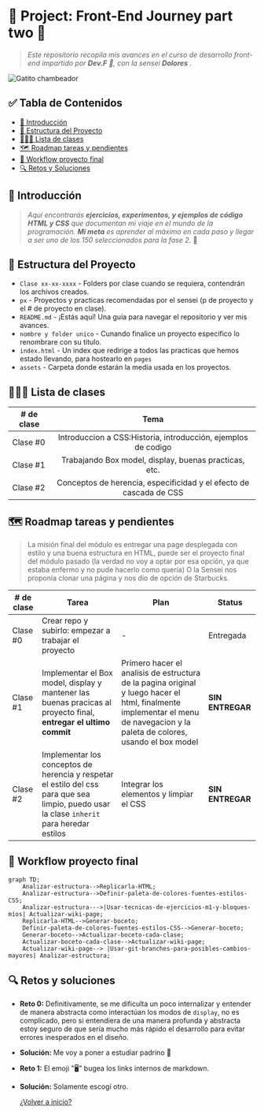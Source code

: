 # 🌟 Project: Front-End Journey part two 🌟

<!--- Es una buena practica comentar, pero markdown es bastante "straight forward" no? -->

> _Este repositorio recopila mis avances en el curso de desarrollo front-end impartido por **Dev.F** 🚀, con la sensei **Dolores** ._

![Gatito chambeador](https://i.pinimg.com/originals/72/0c/c4/720cc43d757ee638ad5054a05220fafe.gif)

## ✅ Tabla de Contenidos

- [📖 Introducción](#-introducción)
- [🧰 Estructura del Proyecto](#-estructura-del-proyecto)
- [👩🏻‍🏫 Lista de clases](#-lista-de-clases)
- [🗺️ Roadmap tareas y pendientes](#-roadmap-tareas-y-pendientes)
- [🚀 Workflow proyecto final](#-workflow-proyecto-final)
- [🔍 Retos y Soluciones](#-retos-y-soluciones)

## 📖 Introducción

> _Aquí encontrarás **ejercicios, experimentos, y ejemplos de código HTML y CSS** que documentan mi viaje en el mundo de la programación. **Mi meta** es aprender al máximo en cada paso y llegar a ser uno de los 150 seleccionados para la fase 2._ 🚀

## 🧰 Estructura del Proyecto

- `Clase xx-xx-xxxx` - Folders por clase cuando se requiera, contendrán los archivos creados.
- `px` - Proyectos y practicas recomendadas por el sensei (p de proyecto y el # de proyecto en clase).
- `README.md` - ¡Estás aquí! Una guía para navegar el repositorio y ver mis avances.
- `nombre y folder unico` - Cunando finalice un proyecto especifico lo renombrare con su titulo.
- `index.html` - Un index que redirige a todos las practicas que hemos estado llevando, para hostearlo en `pages`
- `assets` - Carpeta donde estarán la media usada en los proyectos.

## 👩🏻‍🏫 Lista de clases

| # de clase |                                Tema                                |
| ---------- | :----------------------------------------------------------------: |
| Clase #0   |   Introduccion a CSS:Historia, introducción, ejemplos de codigo    |
| Clase #1   |       Trabajando Box model, display, buenas practicas, etc.        |
| Clase #2   | Conceptos de herencia, especificidad y el efecto de cascada de CSS |

## 🗺️ Roadmap tareas y pendientes

> La misión final del módulo es entregar una page desplegada con estilo y una buena estructura en HTML, puede ser el proyecto final del módulo pasado (la verdad no voy a optar por esa opción, ya que estaba enfermo y no pude hacerlo como quería) O la Sensei nos proponía clonar una página y nos dio de opción de Starbucks.

| # de clase | Tarea                                                                                                                                      | Plan                                                                                                                                                                          | Status           |
| ---------- | ------------------------------------------------------------------------------------------------------------------------------------------ | ----------------------------------------------------------------------------------------------------------------------------------------------------------------------------- | ---------------- |
| Clase #0   | Crear repo y subirlo: empezar a trabajar el proyecto                                                                                       | -                                                                                                                                                                             | Entregada        |
| Clase #1   | Implementar el Box model, display y mantener las buenas pracicas al proyecto final, **entregar el ultimo commit**                          | Primero hacer el analisis de estructura de la pagina original y luego hacer el html, finalmente implementar el menu de navegacion y la paleta de colores, usando el box model | **SIN ENTREGAR** |
| Clase #2   | Implementar los conceptos de herencia y respetar el estilo del css para que sea limpio, puedo usar la clase `inherit` para heredar estilos | Integrar los elementos y limpiar el CSS                                                                                                                                       | **SIN ENTREGAR** |

## 🚀 Workflow proyecto final

```mermaid
graph TD;
    Analizar-estructura-->Replicarla-HTML;
    Analizar-estructura-->Definir-paleta-de-colores-fuentes-estilos-CSS;
    Analizar-estructura--->|Usar-tecnicas-de-ejercicios-m1-y-bloques-míos| Actualizar-wiki-page;
    Replicarla-HTML-->Generar-boceto;
    Definir-paleta-de-colores-fuentes-estilos-CSS-->Generar-boceto;
    Generar-boceto-->Actualizar-boceto-cada-clase;
    Actualizar-boceto-cada-clase-->Actualizar-wiki-page;
    Actualizar-wiki-page--> |Usar-git-branches-para-posibles-cambios-mayores| Analizar-estructura;
```

## 🔍 Retos y soluciones

- **Reto 0:**  Definitivamente, se me dificulta un poco internalizar y entender de manera abstracta como interactúan los modos de `display`, no es complicado, pero si entendiera de una manera profunda y abstracta estoy seguro de que sería mucho más rápido el desarrollo para evitar errores inesperados en el diseño.
- **Solución:** Me voy a poner a estudiar padrino 🤠
- **Reto 1:** El emoji "🖥️" bugea los links internos de markdown.
- **Solución:** Solamente escogí otro.

  [¿Volver a inicio?](#-tabla-de-contenidos)
